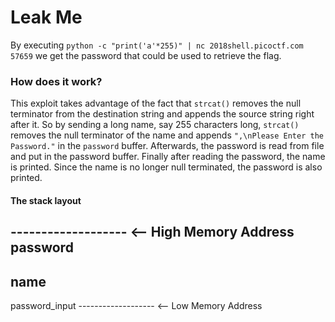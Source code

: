 # Leak Me

By executing `python -c "print('a'*255)" | nc 2018shell.picoctf.com 57659` we get the password that could be used to retrieve the flag.

### How does it work?
This exploit takes advantage of the fact that `strcat()` removes the null terminator from the destination string and appends the source string right after it. So by sending a long name, say 255 characters long, `strcat()` removes the null terminator of the name and appends `",\nPlease Enter the Password."` in the `password` buffer. Afterwards, the password is read from file and put in the password buffer. Finally after reading the password, the name is printed. Since the name is no longer null terminated, the password is also printed.


#### The stack layout

------------------- <-- High Memory Address
password
------------------- 
name
-------------------
password_input
------------------- <-- Low Memory Address
